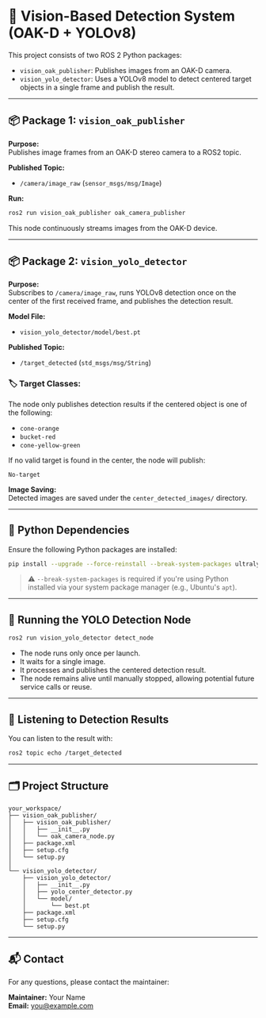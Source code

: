 # 🎯 Vision-Based Detection System (OAK-D + YOLOv8)

This project consists of two ROS 2 Python packages:

- `vision_oak_publisher`: Publishes images from an OAK-D camera.
- `vision_yolo_detector`: Uses a YOLOv8 model to detect centered target objects in a single frame and publish the result.

---

## 📦 Package 1: `vision_oak_publisher`

**Purpose:**  
Publishes image frames from an OAK-D stereo camera to a ROS2 topic.

**Published Topic:**  
- `/camera/image_raw` (`sensor_msgs/msg/Image`)

**Run:**

```bash
ros2 run vision_oak_publisher oak_camera_publisher
```

This node continuously streams images from the OAK-D device.

---

## 📦 Package 2: `vision_yolo_detector`

**Purpose:**  
Subscribes to `/camera/image_raw`, runs YOLOv8 detection once on the center of the first received frame, and publishes the detection result.

**Model File:**  
- `vision_yolo_detector/model/best.pt`

**Published Topic:**  
- `/target_detected` (`std_msgs/msg/String`)

### 🏷️ Target Classes:

The node only publishes detection results if the centered object is one of the following:

- `cone-orange`
- `bucket-red`
- `cone-yellow-green`

If no valid target is found in the center, the node will publish:

```
No-target
```

**Image Saving:**  
Detected images are saved under the `center_detected_images/` directory.

---

## 🔧 Python Dependencies

Ensure the following Python packages are installed:

```bash
pip install --upgrade --force-reinstall --break-system-packages ultralytics opencv-python depthai numpy
```

> ⚠️ `--break-system-packages` is required if you're using Python installed via your system package manager (e.g., Ubuntu's `apt`).

---

## 🚀 Running the YOLO Detection Node

```bash
ros2 run vision_yolo_detector detect_node
```

- The node runs only once per launch.
- It waits for a single image.
- It processes and publishes the centered detection result.
- The node remains alive until manually stopped, allowing potential future service calls or reuse.

---

## 📡 Listening to Detection Results

You can listen to the result with:

```bash
ros2 topic echo /target_detected
```

---

## 🗂️ Project Structure

```
your_workspace/
├── vision_oak_publisher/
│   ├── vision_oak_publisher/
│   │   ├── __init__.py
│   │   └── oak_camera_node.py
│   ├── package.xml
│   ├── setup.cfg
│   └── setup.py
│
└── vision_yolo_detector/
    ├── vision_yolo_detector/
    │   ├── __init__.py
    │   ├── yolo_center_detector.py
    │   └── model/
    │       └── best.pt
    ├── package.xml
    ├── setup.cfg
    └── setup.py
```

---

## 📬 Contact

For any questions, please contact the maintainer:

**Maintainer:** Your Name  
**Email:** you@example.com
